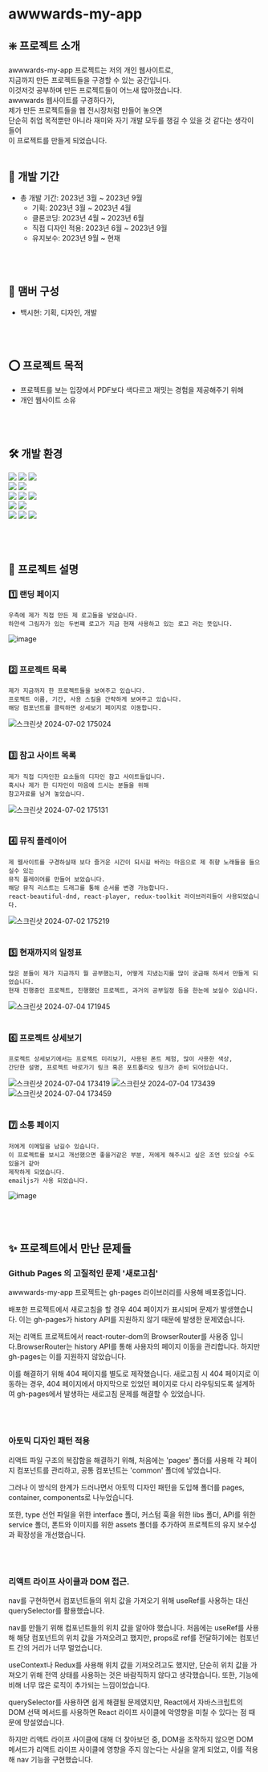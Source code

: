 # awwwards-my-app

## ❇️ 프로젝트 소개

awwwards-my-app 프로젝트는 저의 개인 웹사이트로, <br/>
지금까지 만든 프로젝트들을 구경할 수 있는 공간입니다. <br/>
이것저것 공부하며 만든 프로젝트들이 어느새 많아졌습니다. <br/>
awwwards 웹사이트를 구경하다가, <br/>
제가 만든 프로젝트들을 웹 전시장처럼 만들어 놓으면 <br/>
단순히 취업 목적뿐만 아니라 재미와 자기 개발 모두를 챙길 수 있을 것 같다는 생각이 들어<br/>
이 프로젝트를 만들게 되었습니다.
<br/><br/>

## 📆 개발 기간

- 총 개발 기간: 2023년 3월 ~ 2023년 9월
  - 기획: 2023년 3월 ~ 2023년 4월
  - 클론코딩: 2023년 4월 ~ 2023년 6월
  - 직접 디자인 적용: 2023년 6월 ~ 2023년 9월
  - 유지보수: 2023년 9월 ~ 현재
    <br/><br/>
    <br/><br/>

## 👤 맴버 구성

- 백시현: 기획, 디자인, 개발
  <br/><br/>
  <br/><br/>

## ⭕ 프로젝트 목적

- 프로젝트를 보는 입장에서 PDF보다 색다르고 재밋는 경험을 제공해주기 위해
- 개인 웹사이트 소유
  <br/><br/>
  <br/><br/>

## 🛠️ 개발 환경

<span><img src="https://img.shields.io/badge/HTML5-E34F26?style=flat-square&logo=html5&logoColor=white"/></span>
<span><img src="https://img.shields.io/badge/CSS3-1572B6?style=flat-square&logo=css3&logoColor=white"/></span>
<span><img src="https://img.shields.io/badge/styled_components-DB7093?style=flat-square&logo=styledcomponents&logoColor=white"/></span><br/>
<span><img src="https://img.shields.io/badge/JavaScript-F7DF1E?style=flat-square&logo=javascript&logoColor=black"/></span>
<span><img src="https://img.shields.io/badge/TypeScript-3178C6?style=flat-square&logo=typescript&logoColor=white"/></span><br/>
<span><img src="https://img.shields.io/badge/React-61DAFB?style=flat-square&logo=react&logoColor=black"/></span>
<span><img src="https://img.shields.io/badge/ReactQuery-FF4154?style=flat-square&logo=reactquery&logoColor=white"/></span>
<span><img src="https://img.shields.io/badge/Redux_Toolkit-764ABC?style=flat-square&logo=redux&logoColor=white"/></span><br/>
<span><img src="https://img.shields.io/badge/git-F05032?style=flat-square&logo=git&logoColor=white"/></span>
<span><img src="https://img.shields.io/badge/Github-181717?style=flat-square&logo=github&logoColor=white"/></span><br/>
<span><img src="https://img.shields.io/badge/VisualStudioCode-007ACC?style=flat-square&logo=visualstudiocode&logoColor=white"/></span>
<span><img src="https://img.shields.io/badge/figma-F24E1E?style=flat-square&logo=figma&logoColor=white"/></span>
<span><img src="https://img.shields.io/badge/Windows-0078D6?style=flat-square&logo=windows&logoColor=white"/></span>
<br/><br/>
<br/><br/>

## 📄 프로젝트 설명

### 1️⃣ 랜딩 페이지

```
우측에 제가 직접 만든 제 로고들을 넣었습니다.
하얀색 그림자가 있는 두번쨰 로고가 지금 현재 사용하고 있는 로고 라는 뜻입니다.
```

![image](https://github.com/baek-si-hyun/awwwards-my-app/assets/107901109/eae56bcb-cdbc-4cbf-ab16-26de5892d97a)
<br/><br/>

### 2️⃣ 프로젝트 목록

```
제가 지금까지 한 프로젝트들을 보여주고 있습니다.
프로젝트 이름, 기간, 사용 스킬을 간략하게 보여주고 있습니다.
해당 컴포넌트를 클릭하면 상세보기 페이지로 이동합니다.
```

![스크린샷 2024-07-02 175024](https://github.com/baek-si-hyun/awwwards-my-app/assets/107901109/f242053c-5745-405c-947b-31083415835f)
<br/><br/>

### 3️⃣ 참고 사이트 목록

```
제가 직접 디자인한 요소들의 디자인 참고 사이트들입니다.
혹시나 제가 한 디자인이 마음에 드시는 분들을 위해
참고자료를 남겨 놓았습니다.
```

![스크린샷 2024-07-02 175131](https://github.com/baek-si-hyun/awwwards-my-app/assets/107901109/157b1920-cc17-4445-b64c-b689e3fcf904)
<br/><br/>

### 4️⃣ 뮤직 플레이어

```
제 웹사이트를 구경하실때 보다 즐거운 시간이 되시길 바라는 마음으로 제 취향 노래들을 들으실수 있는
뮤직 플레이어를 만들어 보았습니다.
해당 뮤직 리스트는 드래그를 통해 순서를 변경 가능합니다.
react-beautiful-dnd, react-player, redux-toolkit 라이브러리들이 사용되었습니다.
```

![스크린샷 2024-07-02 175219](https://github.com/baek-si-hyun/awwwards-my-app/assets/107901109/bb89db1f-9bae-4306-a432-e8ccb80f9009)
<br/><br/>

### 5️⃣ 현재까지의 일정표

```
많은 분들이 제가 지금까지 뭘 공부했는지, 어떻게 지냈는지를 많이 궁금해 하셔서 만들게 되었습니다.
현재 진행중인 프로젝트, 진행했던 프로젝트, 과거의 공부일정 등을 한눈에 보실수 있습니다.
```

![스크린샷 2024-07-04 171945](https://github.com/baek-si-hyun/awwwards-my-app/assets/107901109/b54eaa6e-208d-4ccc-bb5b-ca2682a20448)
<br/><br/>

### 6️⃣ 프로젝트 상세보기

```
프로젝트 상세보기에서는 프로젝트 미리보기, 사용된 폰트 체험, 많이 사용한 색상,
간단한 설명, 프로젝트 바로가기 링크 혹은 포트폴리오 링크가 준비 되어있습니다.
```

![스크린샷 2024-07-04 173419](https://github.com/baek-si-hyun/awwwards-my-app/assets/107901109/4cdb3070-f13e-41c9-a5cc-d259ebb0dca7)
![스크린샷 2024-07-04 173439](https://github.com/baek-si-hyun/awwwards-my-app/assets/107901109/cbcbe4e7-b773-4539-9b8f-9bec64fb4ca1)
![스크린샷 2024-07-04 173459](https://github.com/baek-si-hyun/awwwards-my-app/assets/107901109/c6c205e2-febe-4da9-b838-196556e3ea56)
<br/><br/>

### 7️⃣ 소통 페이지

```
저에게 이메일을 남길수 있습니다. 
이 프로젝트를 보시고 개선했으면 좋을거같은 부분, 저에게 해주시고 싶은 조언 있으실 수도 있을거 같아 
제작하게 되었습니다.
emailjs가 사용 되었습니다.
```

![image](https://github.com/baek-si-hyun/awwwards-my-app/assets/107901109/c812d1e2-36e1-4daf-bacf-f66c43360875)
<br/><br/>
<br/><br/>

## ✨ 프로젝트에서 만난 문제들

### Github Pages 의 고질적인 문제 '새로고침'

  awwwards-my-app 프로젝트는 gh-pages 라이브러리를 사용해 배포중입니다. 

  배포한 프로젝트에서 새로고침을 할 경우 404 페이지가 표시되며 문제가 발생했습니다. 이는 gh-pages가 history API를 지원하지 않기 때문에 발생한 문제였습니다.

  저는 리액트 프로젝트에서 react-router-dom의 BrowserRouter를 사용중 입니다.BrowserRouter는 history API를 통해 사용자의 페이지 이동을 관리합니다. 하지만 gh-pages는 이를 지원하지 않았습니다.

  이를 해결하기 위해 404 페이지를 별도로 제작했습니다. 새로고침 시 404 페이지로 이동하는 경우, 404 페이지에서 마지막으로 있었던 페이지로 다시 라우팅되도록 설계하여 gh-pages에서 발생하는 새로고침 문제를 해결할 수 있었습니다. 


<br/><br/>

### 아토믹 디자인 패턴 적용

  리액트 파일 구조의 복잡함을 해결하기 위해, 처음에는 'pages' 폴더를 사용해 각 페이지 컴포넌트를 관리하고, 공통 컴포넌트는 'common' 폴더에 넣었습니다. 

  그러나 이 방식의 한계가 드러나면서 아토믹 디자인 패턴을 도입해 폴더를 pages, container, components로 나누었습니다. 

  또한, type 선언 파일을 위한 interface 폴더, 커스텀 훅을 위한 libs 폴더, API를 위한 service 폴더, 폰트와 이미지를 위한 assets 폴더를 추가하여 프로젝트의 유지 보수성과 확장성을 개선했습니다.

<br/><br/>

### 리액트 라이프 사이클과 DOM 접근.

  nav를 구현하면서 컴포넌트들의 위치 값을 가져오기 위해 useRef를 사용하는 대신 querySelector를 활용했습니다.

  nav를 만들기 위해 컴포넌트들의 위치 값을 알아야 했습니다. 처음에는 useRef를 사용해 해당 컴포넌트의 위치 값을 가져오려고 했지만, props로 ref를 전달하기에는 컴포넌트 간의 거리가 너무 멀었습니다. 

  useContext나 Redux를 사용해 위치 값을 기져오려고도 했지만, 단순히 위치 값을 가져오기 위해 전역 상태를 사용하는 것은 바람직하지 않다고 생각했습니다. 또한, 기능에 비해 너무 많은 로직이 추가되는 느낌이었습니다.

  querySelector를 사용하면 쉽게 해결될 문제였지만, React에서 자바스크립트의 DOM 선택 메서드를 사용하면 React 라이프 사이클에 악영향을 미칠 수 있다는 점 때문에 망설였습니다. 

  하지만 리액트 라이프 사이클에 대해 더 찾아보던 중, DOM을 조작하지 않으면 DOM 메서드가 리액트 라이프 사이클에 영향을 주지 않는다는 사실을 알게 되었고, 이를 적용해 nav 기능을 구현했습니다.

